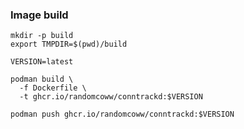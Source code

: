 ### Image build

```
mkdir -p build
export TMPDIR=$(pwd)/build

VERSION=latest

podman build \
  -f Dockerfile \
  -t ghcr.io/randomcoww/conntrackd:$VERSION
```

```
podman push ghcr.io/randomcoww/conntrackd:$VERSION
```
